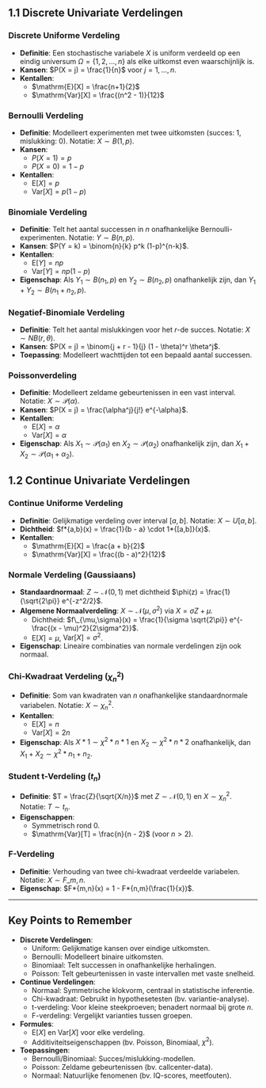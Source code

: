 ## 1.1 Discrete Univariate Verdelingen

### Discrete Uniforme Verdeling

- **Definitie**: Een stochastische variabele $X$ is uniform verdeeld op een eindig universum $\Omega = \{1, 2, ..., n\}$ als elke uitkomst even waarschijnlijk is.
- **Kansen**: $P(X = j) = \frac{1}{n}$ voor $j = 1, ..., n$.
- **Kentallen**:
  - $\mathrm{E}[X] = \frac{n+1}{2}$
  - $\mathrm{Var}[X] = \frac{(n^2 - 1)}{12}$

### Bernoulli Verdeling

- **Definitie**: Modelleert experimenten met twee uitkomsten (succes: 1, mislukking: 0). Notatie: $X \sim B(1, p)$.
- **Kansen**:
  - $P(X = 1) = p$
  - $P(X = 0) = 1 - p$
- **Kentallen**:
  - $\mathrm{E}[X] = p$
  - $\mathrm{Var}[X] = p(1 - p)$

### Binomiale Verdeling

- **Definitie**: Telt het aantal successen in $n$ onafhankelijke Bernoulli-experimenten. Notatie: $Y \sim B(n, p)$.
- **Kansen**: $P(Y = k) = \binom{n}{k} p^k (1-p)^{n-k}$.
- **Kentallen**:
  - $\mathrm{E}[Y] = np$
  - $\mathrm{Var}[Y] = np(1 - p)$
- **Eigenschap**: Als $Y_1 \sim B(n_1, p)$ en $Y_2 \sim B(n_2, p)$ onafhankelijk zijn, dan $Y_1 + Y_2 \sim B(n_1 + n_2, p)$.

### Negatief-Binomiale Verdeling

- **Definitie**: Telt het aantal mislukkingen voor het $r$-de succes. Notatie: $X \sim NB(r, \theta)$.
- **Kansen**: $P(X = j) = \binom{j + r - 1}{j} (1 - \theta)^r \theta^j$.
- **Toepassing**: Modelleert wachttijden tot een bepaald aantal successen.

### Poissonverdeling

- **Definitie**: Modelleert zeldame gebeurtenissen in een vast interval. Notatie: $X \sim \mathcal{P}(\alpha)$.
- **Kansen**: $P(X = j) = \frac{\alpha^j}{j!} e^{-\alpha}$.
- **Kentallen**:
  - $\mathrm{E}[X] = \alpha$
  - $\mathrm{Var}[X] = \alpha$
- **Eigenschap**: Als $X_1 \sim \mathcal{P}(\alpha_1)$ en $X_2 \sim \mathcal{P}(\alpha_2)$ onafhankelijk zijn, dan $X_1 + X_2 \sim \mathcal{P}(\alpha_1 + \alpha_2)$.

## 1.2 Continue Univariate Verdelingen

### Continue Uniforme Verdeling

- **Definitie**: Gelijkmatige verdeling over interval $[a, b]$. Notatie: $X \sim U[a, b]$.
- **Dichtheid**: $f*{a,b}(x) = \frac{1}{b - a} \cdot 1*{[a,b]}(x)$.
- **Kentallen**:
  - $\mathrm{E}[X] = \frac{a + b}{2}$
  - $\mathrm{Var}[X] = \frac{(b - a)^2}{12}$

### Normale Verdeling (Gaussiaans)

- **Standaardnormaal**: $Z \sim \mathcal{N}(0, 1)$ met dichtheid $\phi(z) = \frac{1}{\sqrt{2\pi}} e^{-z^2/2}$.
- **Algemene Normaalverdeling**: $X \sim \mathcal{N}(\mu, \sigma^2)$ via $X = \sigma Z + \mu$.
  - Dichtheid: $f\_{\mu,\sigma}(x) = \frac{1}{\sigma \sqrt{2\pi}} e^{-\frac{(x - \mu)^2}{2\sigma^2}}$.
  - $\mathrm{E}[X] = \mu$, $\mathrm{Var}[X] = \sigma^2$.
- **Eigenschap**: Lineaire combinaties van normale verdelingen zijn ook normaal.

### Chi-Kwadraat Verdeling ($\chi^2_n$)

- **Definitie**: Som van kwadraten van $n$ onafhankelijke standaardnormale variabelen. Notatie: $X \sim \chi^2_n$.
- **Kentallen**:
  - $\mathrm{E}[X] = n$
  - $\mathrm{Var}[X] = 2n$
- **Eigenschap**: Als $X*1 \sim \chi^2*{n*1}$ en $X_2 \sim \chi^2*{n*2}$ onafhankelijk, dan $X_1 + X_2 \sim \chi^2*{n_1 + n_2}$.

### Student t-Verdeling ($t_n$)

- **Definitie**: $T = \frac{Z}{\sqrt{X/n}}$ met $Z \sim \mathcal{N}(0,1)$ en $X \sim \chi^2_n$. Notatie: $T \sim t_n$.
- **Eigenschappen**:
  - Symmetrisch rond 0.
  - $\mathrm{Var}[T] = \frac{n}{n - 2}$ (voor $n > 2$).

### F-Verdeling

- **Definitie**: Verhouding van twee chi-kwadraat verdeelde variabelen. Notatie: $X \sim F\_{m,n}$.
- **Eigenschap**: $F*{m,n}(x) = 1 - F*{n,m}(\frac{1}{x})$.

---

## Key Points to Remember

- **Discrete Verdelingen**:
  - Uniform: Gelijkmatige kansen over eindige uitkomsten.
  - Bernoulli: Modelleert binaire uitkomsten.
  - Binomiaal: Telt successen in onafhankelijke herhalingen.
  - Poisson: Telt gebeurtenissen in vaste intervallen met vaste snelheid.
- **Continue Verdelingen**:
  - Normaal: Symmetrische klokvorm, centraal in statistische inferentie.
  - Chi-kwadraat: Gebruikt in hypothesetesten (bv. variantie-analyse).
  - t-verdeling: Voor kleine steekproeven; benadert normaal bij grote $n$.
  - F-verdeling: Vergelijkt varianties tussen groepen.
- **Formules**:
  - $\mathrm{E}[X]$ en $\mathrm{Var}[X]$ voor elke verdeling.
  - Additiviteitseigenschappen (bv. Poisson, Binomiaal, $\chi^2$).
- **Toepassingen**:
  - Bernoulli/Binomiaal: Succes/mislukking-modellen.
  - Poisson: Zeldame gebeurtenissen (bv. callcenter-data).
  - Normaal: Natuurlijke fenomenen (bv. IQ-scores, meetfouten).
